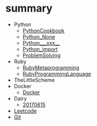 # summary

* Python
  * [PythonCookbook](Python/PythonCookbook/summary.md)
  * [Python_None](Python/PythonTips/Python_None.md)
  * [Python___xxx__](Python/PythonTips/Python___xxx__.md)
  * [Python_import](Python/PythonTips/Python_import.md)
  * [ProblemSolving](Python/ProblemSolving/A.md)
* Ruby
  * [RubyMetaprogramming](Ruby/RubyMetaprogramming.md)
  * [RubyProgrammingLanguage](Ruby/RubyProgrammingLanguage.md)
* TheLittleScheme
* Docker
  * [Docker](Docker/Docker.md)
* Dairy
  * [20170615](Diary/20170615.md)
* [Leetcode](leetcode.py)
* [Git](git.md)